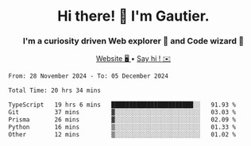 <h1 align="center">Hi there! 👋 I'm Gautier.</h1>
<h3 align="center">I'm a curiosity driven Web explorer 🚀 and Code wizard 🧙</h3>

<p align="center">
  <a href="https://xisabla.github.io/">Website 🖥️ </a> •
  <a href="mailto:xisabla.dev@gmail.com">Say hi ! ✉️</a>
</p>

<!--START_SECTION:waka-->

```txt
From: 28 November 2024 - To: 05 December 2024

Total Time: 20 hrs 34 mins

TypeScript   19 hrs 6 mins   ███████████████████████░░   91.93 %
Git          37 mins         ▓░░░░░░░░░░░░░░░░░░░░░░░░   03.03 %
Prisma       26 mins         ▓░░░░░░░░░░░░░░░░░░░░░░░░   02.09 %
Python       16 mins         ▒░░░░░░░░░░░░░░░░░░░░░░░░   01.33 %
Other        12 mins         ▒░░░░░░░░░░░░░░░░░░░░░░░░   01.02 %
```

<!--END_SECTION:waka-->
